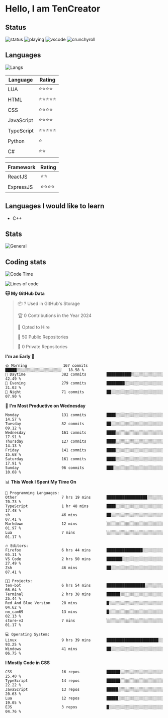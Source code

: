 # Hello, I am TenCreator

## Status
![status](https://api.statusbadges.me/badge/status/518334475038359555?simple=true&style=for-the-badge)
![playing](https://api.statusbadges.me/badge/playing/518334475038359555?style=for-the-badge)
![vscode](https://api.statusbadges.me/badge/vscode/518334475038359555?style=for-the-badge)
![crunchyroll](https://api.statusbadges.me/badge/crunchyroll/518334475038359555?style=for-the-badge)

## Languages
![Langs](https://github-readme-stats.vercel.app/api/top-langs/?username=tencreator&layout=compact&theme=radical)


|Language|Rating|
|--------|------|
|LUA|⭐️⭐️⭐️⭐️|
|HTML|⭐️⭐️⭐️⭐️⭐️|
|CSS|⭐️⭐️⭐️⭐️|
|JavaScript|⭐️⭐️⭐️⭐️|
|TypeScript|⭐️⭐️⭐️⭐️⭐️|
|Python|⭐️|
|C#|⭐️⭐️ |

|Framework|Rating|
|--------|------|
|ReactJS|⭐️⭐️|
|ExpressJS|⭐️⭐️⭐️⭐️|

## Languages I would like to learn
- C++

## Stats
![General](https://github-readme-stats.vercel.app/api?username=tencreator&show_icons=true&theme=radical)

## Coding stats
<!--START_SECTION:waka-->
![Code Time](http://img.shields.io/badge/Code%20Time-146%20hrs%2058%20mins-blue)

![Lines of code](https://img.shields.io/badge/From%20Hello%20World%20I%27ve%20Written-481.1%20thousand%20lines%20of%20code-blue)

**🐱 My GitHub Data** 

> 📦 ? Used in GitHub's Storage 
 > 
> 🏆 0 Contributions in the Year 2024
 > 
> 💼 Opted to Hire
 > 
> 📜 50 Public Repositories 
 > 
> 🔑 0 Private Repositories 
 > 
**I'm an Early 🐤** 

```text
🌞 Morning                167 commits         █████░░░░░░░░░░░░░░░░░░░░   18.58 % 
🌆 Daytime                382 commits         ███████████░░░░░░░░░░░░░░   42.49 % 
🌃 Evening                279 commits         ████████░░░░░░░░░░░░░░░░░   31.03 % 
🌙 Night                  71 commits          ██░░░░░░░░░░░░░░░░░░░░░░░   07.90 % 
```
📅 **I'm Most Productive on Wednesday** 

```text
Monday                   131 commits         ████░░░░░░░░░░░░░░░░░░░░░   14.57 % 
Tuesday                  82 commits          ██░░░░░░░░░░░░░░░░░░░░░░░   09.12 % 
Wednesday                161 commits         ████░░░░░░░░░░░░░░░░░░░░░   17.91 % 
Thursday                 127 commits         ████░░░░░░░░░░░░░░░░░░░░░   14.13 % 
Friday                   141 commits         ████░░░░░░░░░░░░░░░░░░░░░   15.68 % 
Saturday                 161 commits         ████░░░░░░░░░░░░░░░░░░░░░   17.91 % 
Sunday                   96 commits          ███░░░░░░░░░░░░░░░░░░░░░░   10.68 % 
```


📊 **This Week I Spent My Time On** 

```text
💬 Programming Languages: 
Other                    7 hrs 19 mins       ██████████████████░░░░░░░   70.73 % 
TypeScript               1 hr 48 mins        ████░░░░░░░░░░░░░░░░░░░░░   17.48 % 
sh                       46 mins             ██░░░░░░░░░░░░░░░░░░░░░░░   07.41 % 
Markdown                 12 mins             ░░░░░░░░░░░░░░░░░░░░░░░░░   01.97 % 
Lua                      7 mins              ░░░░░░░░░░░░░░░░░░░░░░░░░   01.17 % 

🔥 Editors: 
Firefox                  6 hrs 44 mins       ████████████████░░░░░░░░░   65.11 % 
VS Code                  2 hrs 50 mins       ███████░░░░░░░░░░░░░░░░░░   27.49 % 
Zsh                      46 mins             ██░░░░░░░░░░░░░░░░░░░░░░░   07.41 % 

🐱‍💻 Projects: 
ten-bot                  6 hrs 54 mins       █████████████████░░░░░░░░   66.64 % 
Terminal                 2 hrs 38 mins       ██████░░░░░░░░░░░░░░░░░░░   25.44 % 
Red And Blue Version     28 mins             █░░░░░░░░░░░░░░░░░░░░░░░░   04.62 % 
nm_cam69                 13 mins             █░░░░░░░░░░░░░░░░░░░░░░░░   02.13 % 
store-v3                 7 mins              ░░░░░░░░░░░░░░░░░░░░░░░░░   01.17 % 

💻 Operating System: 
Linux                    9 hrs 39 mins       ███████████████████████░░   93.25 % 
Windows                  41 mins             ██░░░░░░░░░░░░░░░░░░░░░░░   06.75 % 
```

**I Mostly Code in CSS** 

```text
CSS                      16 repos            ██████░░░░░░░░░░░░░░░░░░░   25.40 % 
TypeScript               14 repos            ██████░░░░░░░░░░░░░░░░░░░   22.22 % 
JavaScript               13 repos            █████░░░░░░░░░░░░░░░░░░░░   20.63 % 
Lua                      12 repos            █████░░░░░░░░░░░░░░░░░░░░   19.05 % 
EJS                      3 repos             █░░░░░░░░░░░░░░░░░░░░░░░░   04.76 % 
```




<!--END_SECTION:waka-->
